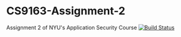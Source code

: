 # CS9163-Assignment-2
Assignment 2 of NYU's Application Security Course
[![Build Status](https://travis-ci.com/ponathanjun/CS9163-Assignment-2.svg?branch=master)](https://travis-ci.com/ponathanjun/CS9163-Assignment-2)
